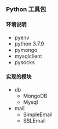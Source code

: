 ### Python 工具包
#### 环境说明
- pyenv
- python 3.7.9
- pymongo 
- mysqlclient 
- pysocks
#### 实现的模块
- db
  - MongoDB
  - Mysql
- mail
  - SimpleEmail
  - SSLEmail

    
    